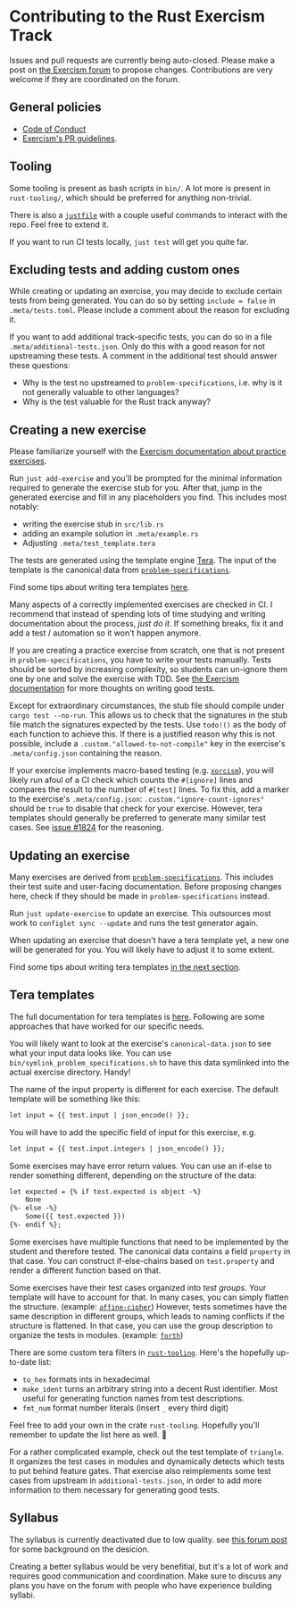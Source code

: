 # Contributing to the Rust Exercism Track

Issues and pull requests are currently being auto-closed.
Please make a post on [the Exercism forum] to propose changes.
Contributions are very welcome if they are coordinated on the forum.

[the Exercism forum]: https://forum.exercism.org/

## General policies

- [Code of Conduct](https://exercism.org/code-of-conduct)
- [Exercism's PR guidelines](https://exercism.org/docs/community/being-a-good-community-member/pull-requests).

## Tooling

Some tooling is present as bash scripts in `bin/`.
A lot more is present in `rust-tooling/`,
which should be preferred for anything non-trivial.

There is also a [`justfile`](https://github.com/casey/just)
with a couple useful commands to interact with the repo.
Feel free to extend it.

If you want to run CI tests locally, `just test` will get you quite far.

## Excluding tests and adding custom ones

While creating or updating an exercise, you may decide to exclude certain tests from being generated.
You can do so by setting `include = false` in `.meta/tests.toml`.
Please include a comment about the reason for excluding it.

If you want to add additional track-specific tests, you can do so in a file `.meta/additional-tests.json`.
Only do this with a good reason for not upstreaming these tests.
A comment in the additional test should answer these questions:
- Why is the test no upstreamed to `problem-specifications`, i.e. why is it not generally valuable to other languages?
- Why is the test valuable for the Rust track anyway?

## Creating a new exercise

Please familiarize yourself with the [Exercism documentation about practice exercises].

[Exercism documentation about practice exercises]: https://exercism.org/docs/building/tracks/practice-exercises

Run `just add-exercise` and you'll be prompted for the minimal
information required to generate the exercise stub for you.
After that, jump in the generated exercise and fill in any placeholders you find.
This includes most notably:

- writing the exercise stub in `src/lib.rs`
- adding an example solution in `.meta/example.rs`
- Adjusting `.meta/test_template.tera`

The tests are generated using the template engine [Tera].
The input of the template is the canonical data from [`problem-specifications`].

Find some tips about writing tera templates [here](#tera-templates).

[Tera]: https://keats.github.io/tera/docs/
[`problem-specifications`]: https://github.com/exercism/problem-specifications/

Many aspects of a correctly implemented exercises are checked in CI.
I recommend that instead of spending lots of time studying and writing
documentation about the process, _just do it_.
If something breaks, fix it and add a test / automation
so it won't happen anymore.

If you are creating a practice exercise from scratch,
one that is not present in `problem-specifications`,
you have to write your tests manually.
Tests should be sorted by increasing complexity,
so students can un-ignore them one by one and solve the exercise with TDD.
See [the Exercism documentation](https://github.com/exercism/legacy-docs/blob/main/language-tracks/exercises/anatomy/test-suites.md)
for more thoughts on writing good tests.

Except for extraordinary circumstances,
the stub file should compile under `cargo test --no-run`.
This allows us to check that the signatures in the stub file
match the signatures expected by the tests.
Use `todo!()` as the body of each function to achieve this.
If there is a justified reason why this is not possible,
include a `.custom."allowed-to-not-compile"` key
in the exercise's `.meta/config.json` containing the reason.

If your exercise implements macro-based testing
(e.g. [`xorcism`](/exercises/practice/xorcism/tests/xorcism.rs)),
you will likely run afoul of a CI check which counts the `#[ignore]` lines
and compares the result to the number of `#[test]` lines.
To fix this, add a marker to the exercise's `.meta/config.json`:
`.custom."ignore-count-ignores"` should be `true`
to disable that check for your exercise.
However, tera templates should generally be preferred to generate many similar test cases.
See [issue #1824](https://github.com/exercism/rust/issues/1824) for the reasoning.

## Updating an exercise

Many exercises are derived from [`problem-specifications`].
This includes their test suite and user-facing documentation.
Before proposing changes here,
check if they should be made in `problem-specifications` instead.

Run `just update-exercise` to update an exercise.
This outsources most work to `configlet sync --update`
and runs the test generator again.

When updating an exercise that doesn't have a tera template yet,
a new one will be generated for you.
You will likely have to adjust it to some extent.

Find some tips about writing tera templates [in the next section](#tera-templates).

## Tera templates

The full documentation for tera templates is [here][tera-docs].
Following are some approaches that have worked for our specific needs.

You will likely want to look at the exercise's `canonical-data.json` to see what your input data looks like.
You can use `bin/symlink_problem_specifications.sh` to have this data
symlinked into the actual exercise directory. Handy!

The name of the input property is different for each exercise.
The default template will be something like this:

```txt
let input = {{ test.input | json_encode() }};
```

You will have to add the specific field of input for this exercise, e.g.

```txt
let input = {{ test.input.integers | json_encode() }};
```

Some exercises may have error return values.
You can use an if-else to render something different,
depending on the structure of the data:

```txt
let expected = {% if test.expected is object -%}
    None
{%- else -%}
    Some({{ test.expected }})
{%- endif %};
```

Some exercises have multiple functions that need to be implemented
by the student and therefore tested.
The canonical data contains a field `property` in that case.
You can construct if-else-chains based on `test.property` and render a different function based on that.

Some exercises have their test cases organized into _test groups_.
Your template will have to account for that.
In many cases, you can simply flatten the structure. (example: [`affine-cipher`](/exercises/practice/affine-cipher/.meta/test_template.tera))
However, tests sometimes have the same description in different groups, which leads to naming conflicts if the structure is flattened.
In that case, you can use the group description to organize the tests in modules. (example: [`forth`](/exercises/practice/forth/.meta/test_template.tera))

There are some custom tera filters in [`rust-tooling`](/rust-tooling/generate/src/custom_filters.rs).
Here's the hopefully up-to-date list:
- `to_hex` formats ints in hexadecimal
- `make_ident` turns an arbitrary string into a decent Rust identifier.
   Most useful for generating function names from test descriptions.
- `fmt_num` format number literals (insert `_` every third digit)

Feel free to add your own in the crate `rust-tooling`.
Hopefully you'll remember to update the list here as well. 🙂

For a rather complicated example, check out the test template of `triangle`.
It organizes the test cases in modules and dynamically detects which tests to put behind feature gates.
That exercise also reimplements some test cases from upstream in `additional-tests.json`, in order to add more information to them necessary for generating good tests.

[tera-docs]: https://keats.github.io/tera/docs/#templates

## Syllabus

The syllabus is currently deactivated due to low quality.
see [this forum post](https://forum.exercism.org/t/feeling-lost-and-frustrated-in-rust/4882)
for some background on the desicion.

Creating a better syllabus would be very benefitial,
but it's a lot of work and requires good communication and coordination.
Make sure to discuss any plans you have on the forum
with people who have experience building syllabi.
